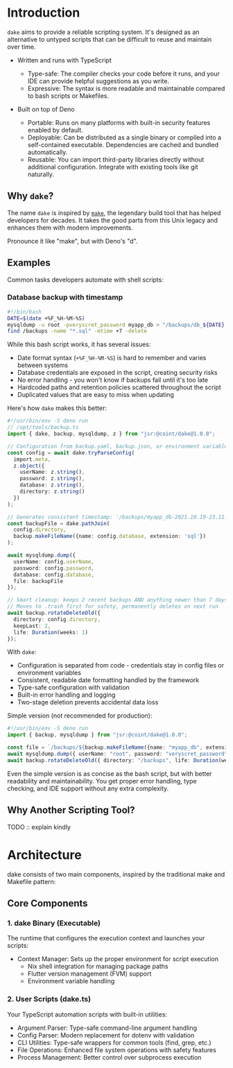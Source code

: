 # Introduction

`dake` aims to provide a reliable scripting system. It's designed as an alternative to untyped scripts that can be difficult to reuse and maintain over time.

- Written and runs with TypeScript
  - Type-safe: The compiler checks your code before it runs, and your IDE can provide helpful suggestions as you write.
  - Expressive: The syntax is more readable and maintainable compared to bash scripts or Makefiles.

- Built on top of Deno
  - Portable: Runs on many platforms with built-in security features enabled by default.
  - Deployable: Can be distributed as a single binary or compiled into a self-contained executable. Dependencies are cached and bundled automatically.
  - Reusable: You can import third-party libraries directly without additional configuration. Integrate with existing tools like git naturally.

## Why `dake`?

The name `dake` is inspired by [`make`](https://en.wikipedia.org/wiki/Make_(software)), the legendary build tool that has helped developers for decades. It takes the good parts from this Unix legacy and enhances them with modern improvements.

Pronounce it like "make", but with Deno's "d".

## Examples

Common tasks developers automate with shell scripts:

### Database backup with timestamp
```bash
#!/bin/bash
DATE=$(date +%F_%H-%M-%S)
mysqldump -u root -pveryscret_password myapp_db > "/backups/db_${DATE}.sql"
find /backups -name "*.sql" -mtime +7 -delete
```

While this bash script works, it has several issues:
- Date format syntax (`+%F_%H-%M-%S`) is hard to remember and varies between systems
- Database credentials are exposed in the script, creating security risks
- No error handling - you won't know if backups fail until it's too late
- Hardcoded paths and retention policies scattered throughout the script
- Duplicated values that are easy to miss when updating

Here's how `dake` makes this better:

```typescript
#!/usr/bin/env -S deno run
// /opt/tools/backup.ts
import { dake, backup, mysqldump, z } from "jsr:@coint/dake@1.0.0";

// Configuration from backup.yaml, backup.json, or environment variables
const config = await dake.tryParseConfig(
  import.meta,
  z.object({
    userName: z.string(),
    password: z.string(),
    database: z.string(),
    directory: z.string()
  })
);

// Generates consistent timestamp: '/backups/myapp_db-2021.10.19-23.11.01.sql'
const backupFile = dake.pathJoin(
  config.directory,
  backup.makeFileName({name: config.database, extension: 'sql'})
);

await mysqldump.dump({
  userName: config.userName,
  password: config.password,
  database: config.database,
  file: backupFile
});

// Smart cleanup: keeps 2 recent backups AND anything newer than 7 days
// Moves to .trash first for safety, permanently deletes on next run
await backup.rotateDeleteOld({
  directory: config.directory,
  keepLast: 2,
  life: Duration(weeks: 1)
});
```

With `dake`:
- Configuration is separated from code - credentials stay in config files or environment variables
- Consistent, readable date formatting handled by the framework
- Type-safe configuration with validation
- Built-in error handling and logging
- Two-stage deletion prevents accidental data loss

Simple version (not recommended for production):

```typescript
#!/usr/bin/env -S deno run
import { backup, mysqldump } from "jsr:@coint/dake@1.0.0";

const file = `/backups/${backup.makeFileName({name: "myapp_db", extension: 'sql'})}`;
await mysqldump.dump({ userName: "root", password: "veryscret_password", database: "myapp_db", file });
await backup.rotateDeleteOld({ directory: "/backups", life: Duration(weeks: 1) });
```

Even the simple version is as concise as the bash script, but with better readability and maintainability. You get proper error handling, type checking, and IDE support without any extra complexity.


## Why Another Scripting Tool?

TODO :: explain kindly

# Architecture

dake consists of two main components, inspired by the traditional make and Makefile pattern:

## Core Components

### 1. dake Binary (Executable)
The runtime that configures the execution context and launches your scripts:
- Context Manager: Sets up the proper environment for script execution
  - Nix shell integration for managing package paths
  - Flutter version management (FVM) support
  - Environment variable handling

### 2. User Scripts (dake.ts)
Your TypeScript automation scripts with built-in utilities:
- Argument Parser: Type-safe command-line argument handling
- Config Parser: Modern replacement for dotenv with validation
- CLI Utilities: Type-safe wrappers for common tools (find, grep, etc.)
- File Operations: Enhanced file system operations with safety features
- Process Management: Better control over subprocess execution
